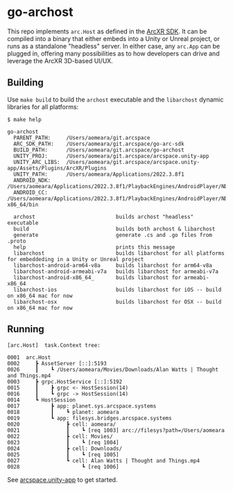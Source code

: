 # go-archost
This repo implements `arc.Host` as defined in the [ArcXR SDK](https://github.com/arcspace/go-arc-sdk).  It can be compiled into a binary that either embeds into a Unity or Unreal project, or runs as a standalone "headless" server.  In either case, any `arc.App` can be plugged in, offering many possibilities as to how developers can drive and leverage the ArcXR 3D-based UI/UX.

## Building

Use `make build` to build the `archost` executable and the `libarchost` dynamic libraries for all platforms:

```
$ make help

go-archost
  PARENT_PATH:     /Users/aomeara/git.arcspace
  ARC_SDK_PATH:    /Users/aomeara/git.arcspace/go-arc-sdk
  BUILD_PATH:      /Users/aomeara/git.arcspace/go-archost
  UNITY_PROJ:      /Users/aomeara/git.arcspace/arcspace.unity-app
  UNITY_ARC_LIBS:  /Users/aomeara/git.arcspace/arcspace.unity-app/Assets/Plugins/ArcXR/Plugins
  UNITY_PATH:      /Users/aomeara/Applications/2022.3.8f1
  ANDROID_NDK:     /Users/aomeara/Applications/2022.3.8f1/PlaybackEngines/AndroidPlayer/NDK
  ANDROID_CC:      /Users/aomeara/Applications/2022.3.8f1/PlaybackEngines/AndroidPlayer/NDK/toolchains/llvm/prebuilt/darwin-x86_64/bin

  archost                          builds archost "headless" executable
  build                            builds both archost & libarchost
  generate                         generate .cs and .go files from .proto
  help                             prints this message
  libarchost                       builds libarchost for all platforms for embeddeding in a Unity or Unreal project
  libarchost-android-arm64-v8a     builds libarchost for arm64-v8a
  libarchost-android-armeabi-v7a   builds libarchost for armeabi-v7a 
  libarchost-android-x86_64_       builds libarchost for armeabi-x86_64
  libarchost-ios                   builds libarchost for iOS -- build on x86_64 mac for now
  libarchost-osx                   builds libarchost for OSX -- build on x86_64 mac for now
```

## Running

```
[arc.Host]  task.Context tree:

0001  arc.Host
0002     ┣ AssetServer [::]:5193
0026     ┃    ┗ /Users/aomeara/Movies/Downloads/Alan Watts | Thought and Things.mp4
0003     ┣ grpc.HostService [::]:5192
0015     ┃    ┣ grpc <- HostSession(14)
0016     ┃    ┗ grpc -> HostSession(14)
0014     ┗ HostSession
0017          ┣ app: planet.sys.arcspace.systems
0018          ┃    ┗ planet: aomeara
0019          ┗ app: filesys.bridges.arcspace.systems
0020               ┣ cell: aomeara/
0021               ┃    ┗ [req 1003] arc://filesys?path=/Users/aomeara
0022               ┣ cell: Movies/
0023               ┃    ┗ [req 1004]
0024               ┣ cell: Downloads/
0025               ┃    ┗ [req 1005]
0027               ┗ cell: Alan Watts | Thought and Things.mp4
0028                    ┗ [req 1006]
```


See [arcspace.unity-app](https://github.com/arcspace/arcspace.unity-app) to get started.
